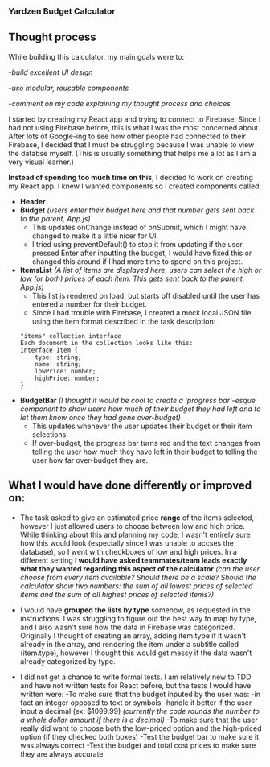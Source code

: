 ### Yardzen Budget Calculator

## Thought process
While building this calculator, my main goals were to:

*-build excellent UI design*

*-use modular, reusable components*

*-comment on my code explaining my thought process and choices*


I started by creating my React app and trying to connect to Firebase. Since I had not using Firebase before, this is what I was the most concerned about. After lots of Google-ing to see how other people had connected to their Firebase, I decided that I must be struggling because I was unable to view the databse myself. (This is usually something that helps me a lot as I am a very visual learner.)

**Instead of spending too much time on this**, I decided to work on creating my React app. I knew I wanted components so I created components called:
- **Header**
- **Budget** *(users enter their budget here and that number gets sent back to the parent, App.js)*
    - This updates onChange instead of onSubmit, which I might have changed to make it a little nicer for UI.
    - I tried using preventDefault() to stop it from updating if the user pressed Enter after inputting the budget, I would have fixed this or changed this around if I had more time to spend on this project.
- **ItemsList** *(A list of items are displayed here, users can select the high or low (or both) prices of each item. This gets sent back to the parent, App.js)*
    - This list is rendered on load, but starts off disabled until the user has entered a number for their budget.
    - Since I had trouble with Firebase, I created a mock local JSON file using the item format described in the task description:
    ```
    "items" collection interface
    Each document in the collection looks like this:
    interface Item {
        type: string;
        name: string;
        lowPrice: number;
        highPrice: number;
    }
    ```
- **BudgetBar** *(I thought it would be cool to create a 'progress bar'-esque component to show users how much of their budget they had left and to let them know once they had gone over-budget)*
    - This updates whenever the user updates their budget or their item selections.
    - If over-budget, the progress bar turns red and the text changes from telling the user how much they have left in their budget to telling the user how far over-budget they are.



## What I would have done differently or improved on:

- The task asked to give an estimated price **range** of the items selected, however I just allowed users to choose between low and high price. While thinking about this and planning my code, I wasn't entirely sure how this would look (especially since I was unable to accses the database), so I went with checkboxes of low and high prices.
In a different setting **I would have asked teammates/team leads exactly what they wanted regarding this aspect of the calculator** *(can the user choose from every item available? Should there be a scale? Should the calculator show two numbers: the sum of all lowest prices of selected items and the sum of all highest prices of selected items?)*

- I would have **grouped the lists by type** somehow, as requested in the instructions. I was struggling to figure out the best way to map by type, and I also wasn't sure how the data in Firebase was categorized. Originally I thought of creating an array, adding item.type if it wasn't already in the array, and rendering the item under a subtitle called (item.type), however I thought this would get messy if the data wasn't already categorized by type.

- I did not get a chance to write formal tests. I am relatively new to TDD and have not written tests for React before, but the tests I would have written were:
    -To make sure that the budget inputed by the user was:
        -in fact an integer opposed to text or symbols
        -handle it better if the user input a decimal (ex: $1099.99) *(currently the code rounds the number to a whole dollar amount if there is a decimal)*
    -To make sure that the user really did want to choose both the low-priced option and the high-priced option (if they checked both boxes)
    -Test the budget bar to make sure it was always correct
    -Test the budget and total cost prices to make sure they are always accurate
